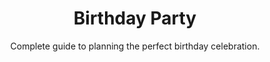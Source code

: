 ---
layout: list
title: "Birthday Party"
permalink: "/birthday-party-planning-and-decorations/"
categories: [Events]

emoji: "🎂"
subtitle: "Complete guide to planning the perfect birthday celebration."
description: "The most comprehensive birthday party checklist for perfect celebrations. From essential supplies to entertainment options, this detailed guide ensures you'll plan the perfect birthday party for any age group. Save time and reduce stress with our expert party planning tips."

items:
    - name: Essentials
      items:
        - 'Birthday cake and candles'
        - 'Cups, plates, and utensils'
        - 'First aid kit'
        - 'Guest list'
        - 'Invitations and RSVPs'
        - 'Music playlist and speakers'
        - 'Phone and charger'
        - 'Table and chairs'
    - name: Food & Beverages
      items:
        - 'Appetizers and snacks'
        - 'Beverages (alcoholic and non-alcoholic)'
        - 'Bottle opener and corkscrew'
        - 'Cake cutting knife and server'
        - 'Cake topper'
        - 'Drink stirrers and straws'
        - 'Food allergies list'
        - 'Food storage containers'
        - 'Ice and coolers'
        - 'Main dishes'
        - 'Napkins and tablecloths'
        - 'Serving utensils'
        - 'Special dietary options'
    - name: Decorations & Setup
      items:
        - 'Backdrop for photos'
        - 'Balloons and helium tank'
        - 'Candles and lighting'
        - 'Centerpieces'
        - 'Confetti or party poppers'
        - 'Directional signs'
        - 'Emergency repair kit (tape, scissors, etc.)'
        - 'Outdoor lighting (if needed)'
        - 'Party favors'
        - 'Streamers and banners'
        - 'Table settings'
        - 'Theme decorations'
        - 'Welcome sign'
    - name: Entertainment & Activities
      items:
        - 'Activity schedule'
        - 'Board games'
        - 'Camera or video equipment'
        - 'Craft supplies'
        - 'Dance floor setup'
        - 'Entertainment crew (if hired)'
        - 'Game instructions'
        - 'Karaoke machine'
        - 'Outdoor games (if applicable)'
        - 'Party games and activities'
        - 'Photo booth props'
        - 'Prizes for games'
    - name: Planning & Organization
      items:
        - 'Cleanup supplies'
        - 'Emergency contact list'
        - 'Extra batteries'
        - 'Extra storage containers'
        - 'Gift opening tools'
        - 'Gift table setup'
        - 'Guest book or memory board'
        - 'Parking arrangements'
        - 'Party favors bags'
        - 'Seating arrangement'
        - 'Thank you cards'
        - 'Timeline of events'
        - 'Trash and recycling bins'
        - 'Weather backup plan'
---